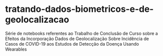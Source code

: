 # tratando-dados-biometricos-e-de-geolocalizacao
Série de notebooks referentes ao Trabalho de Conclusão de Curso sobre a Efeitos da Incorporação Dados de Geolocalização Sobre Incidência de Casos de COVID-19 aos Estudos de Detecção da Doença Usando Wearables

